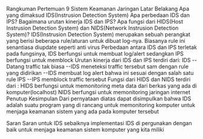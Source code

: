 Rangkuman Pertemuan 9 Sistem Keamanan Jaringan
Latar Belakang
Apa yang dimaksud IDS(Instrusion Detection System)
Apa perbedaan IDS dan IPS?
Bagaimana urutan kinerja IDS dan IPS?
Apa fungsi dari HIDS(Host Instrusion Detection System) dan NIDS(Network Instrusion Detection System)?
IDS(Instrusion Detection System) merupakan sebuah perangkat yang berisi beberapa rule/aturan untuk dibuat log-nya. Biasanya rule ini senantiasa diupdate seperti anti virus
Perbedaan antara IDS dan IPS terletak pada fungsinya, IDS berfungsi untuk membuat log/alert sedangkan IPS berfungsi untuk memblock
Urutan kinerja dari IDS dan IPS terdiri dari:
IDS
--Datang traffic tak biasa
--IDS meneteksi traffic tersebut sam dengan rule yang didirikan
--IDS membuat log alert bahwa ini sesuai dengan salah satu rule
IPS
--IPS memblock traffic tersebut
Fungsi dari HIDS dan NIDS terdiri dari :
HIDS berfungsi untuk memonitoring meta data dari berkas yang ada di komputer(localhost)
NIDS berfungsi untuk memonitoring jaringan internet
Penutup
Kesimpulan
Dari pernyataan diatas dapat disimpulkan bahwa IDS adalah suatu program yang di rancang untuk memonitoring komputer untuk menjaga keamanan sistem yang ada pada komputer tersebut

Saran
Saran untuk IDS sebaiknya implementasi IDS di pergunakan dengan baik untuk menjaga keamanan sistem komputer yang kita miliki
